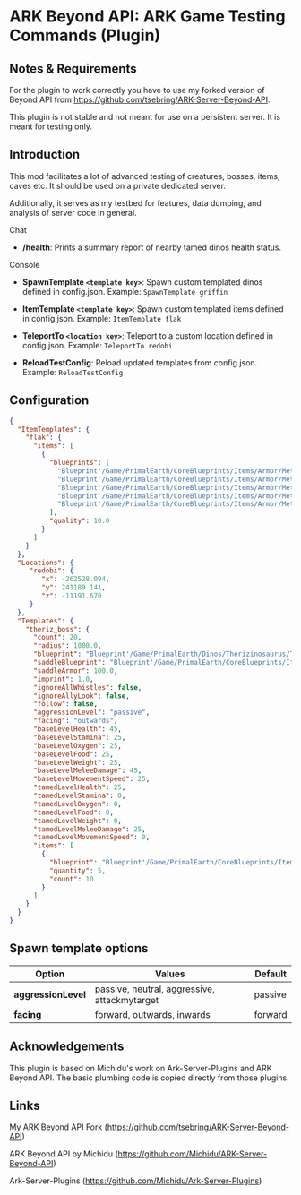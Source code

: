 # ARK Beyond API: ARK Game Testing Commands (Plugin)


## Notes & Requirements

For the plugin to work correctly you have to use my forked version of Beyond API from https://github.com/tsebring/ARK-Server-Beyond-API.

This plugin is not stable and not meant for use on a persistent server. It is meant for testing only.

## Introduction

This mod facilitates a lot of advanced testing of creatures, bosses, items, caves etc. It should be used on a private dedicated server.

Additionally, it serves as my testbed for features, data dumping, and analysis of server code in general.

Chat
* **/health**: Prints a summary report of nearby tamed dinos health status.

Console
* **SpawnTemplate `<template key>`**: Spawn custom templated dinos defined in config.json.
Example: `SpawnTemplate griffin`

* **ItemTemplate `<template key>`**: Spawn custom templated items defined in config.json.
Example: `ItemTemplate flak`

* **TeleportTo `<location key>`**: Teleport to a custom location defined in config.json.
Example: `TeleportTo redobi`

* **ReloadTestConfig**: Reload updated templates from config.json.
Example: `ReloadTestConfig`

## Configuration

```json
{
  "ItemTemplates": {
    "flak": {
      "items": [
        {
          "blueprints": [
          	"Blueprint'/Game/PrimalEarth/CoreBlueprints/Items/Armor/Metal/PrimalItemArmor_MetalHelmet.PrimalItemArmor_MetalHelmet'",
          	"Blueprint'/Game/PrimalEarth/CoreBlueprints/Items/Armor/Metal/PrimalItemArmor_MetalShirt.PrimalItemArmor_MetalShirt'",
          	"Blueprint'/Game/PrimalEarth/CoreBlueprints/Items/Armor/Metal/PrimalItemArmor_MetalGloves.PrimalItemArmor_MetalGloves'",
          	"Blueprint'/Game/PrimalEarth/CoreBlueprints/Items/Armor/Metal/PrimalItemArmor_MetalPants.PrimalItemArmor_MetalPants'",
          	"Blueprint'/Game/PrimalEarth/CoreBlueprints/Items/Armor/Metal/PrimalItemArmor_MetalBoots.PrimalItemArmor_MetalBoots'"
          ],
          "quality": 10.0
        }
      ]
    }
  },
  "Locations": {
     "redobi": {
 		"x": -262528.094,
 		"y": 241189.141,
 		"z": -11191.670
     }
  },
  "Templates": {
    "theriz_boss": {
      "count": 20,
      "radius": 1000.0,
      "blueprint": "Blueprint'/Game/PrimalEarth/Dinos/Therizinosaurus/Therizino_Character_BP.Therizino_Character_BP'",
      "saddleBlueprint": "Blueprint'/Game/PrimalEarth/CoreBlueprints/Items/Armor/Saddles/PrimalItemArmor_TherizinosaurusSaddle.PrimalItemArmor_TherizinosaurusSaddle'",
      "saddleArmor": 100.0,
      "imprint": 1.0,
      "ignoreAllWhistles": false,
      "ignoreAllyLook": false,
      "follow": false,
      "aggressionLevel": "passive",
      "facing": "outwards",
      "baseLevelHealth": 45,
      "baseLevelStamina": 25,
      "baseLevelOxygen": 25,
      "baseLevelFood": 25,
      "baseLevelWeight": 25,
      "baseLevelMeleeDamage": 45,
      "baseLevelMovementSpeed": 25,
      "tamedLevelHealth": 25,
      "tamedLevelStamina": 0,
      "tamedLevelOxygen": 0,
      "tamedLevelFood": 0,
      "tamedLevelWeight": 0,
      "tamedLevelMeleeDamage": 25,
      "tamedLevelMovementSpeed": 0,
      "items": [
        {
          "blueprint": "Blueprint'/Game/PrimalEarth/CoreBlueprints/Items/Consumables/PrimalItemConsumable_SweetVeggieCake.PrimalItemConsumable_SweetVeggieCake'",
          "quantity": 5,
          "count": 10
        }
      ]
    }
  }
}
```

## Spawn template options

| Option | Values | Default |
| --- | --- | --- |
| **aggressionLevel** | passive, neutral, aggressive, attackmytarget | passive |
| **facing** | forward, outwards, inwards | forward |

## Acknowledgements

This plugin is based on Michidu's work on Ark-Server-Plugins and ARK Beyond API. The basic plumbing code is copied directly from those plugins.

## Links

My ARK Beyond API Fork (https://github.com/tsebring/ARK-Server-Beyond-API)

ARK Beyond API by Michidu (https://github.com/Michidu/ARK-Server-Beyond-API)

Ark-Server-Plugins (https://github.com/Michidu/Ark-Server-Plugins)
